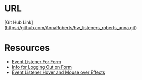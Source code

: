 # URL
[Git Hub Link]
(https://github.com/AnnaRoberts/hw_listeners_roberts_anna.git)

# Resources
* [Event Listener For Form ](http://stackoverflow.com/questions/16768433/use-submit-event-listener-when-form-is-submitted-via-inline-javascript)
* [Info for Logging Out on Form ](http://stackoverflow.com/questions/21491119/sending-form-text-input-to-console-log-for-testing)
* [Event Listener Hover and Mouse over Effects](http://www.w3schools.com/jsref/met_document_addeventlistener.asp)
